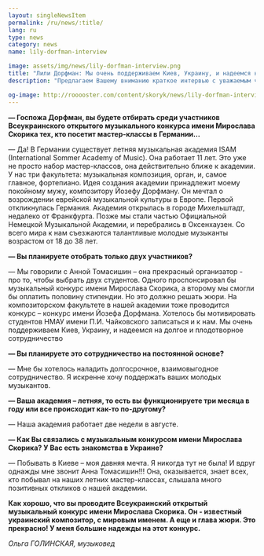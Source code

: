 ```yaml
---
layout: singleNewsItem
permalink: /ru/news/:title/
lang: ru
type: news
category: news
name: lily-dorfman-interview

image: assets/img/news/lily-dorfman-interview.png
title: "Лили Дорфман: Мы очень поддерживаем Киев, Украину, и надеемся на долгое и плодотворное сотрудничество"
description: "Предлагаем Вашему вниманию краткое интервью с уважаемым членом жюри конкурса, известной пианисткой и педагогом, госпожой Лили Дорфман (Израиль)"

og-image: http://rooooster.com/content/skoryk/news/lily-dorfman-interview.png
---
```


**— Госпожа Дорфман, вы будете отбирать среди участников Всеукраинского открытого музыкального конкурса имени Мирослава Скорика тех, кто посетит мастер-классы в Германии…**

— Да! В Германии существует летняя музыкальная академия ISAM (International Sommer Academy of Music). Она работает 11 лет. Это уже не просто набор мастер-классов, она действительно ближе к академии. У нас три факультета: музыкальная композиция, орган, и, самое главное, фортепиано.
Идея создания академии принадлежит моему покойному мужу, композитору Йозефу Дорфману.
Он мечтал о возрождении еврейской музыкальной культуры в Европе. Первой откликнулась Германия. Академия открылась в городе Михельштадт, недалеко от Франкфурта. Позже мы стали частью Официальной Немецкой Музыкальной Академии, и перебрались в Оксенхаузен. 
Со всего мира к нам съезжаются талантливые молодые музыканты возрастом от 18 до 38 лет.

**— Вы планируете отобрать только двух участников?**

— Мы говорили с Анной Томасишин – она прекрасный организатор - про то, чтобы выбрать двух студентов. Одного проспонсировал бы музыкальный конкурс имени Мирослава Скорика, а второму мы смогли бы оплатить половину стипендии. Но это должно решать жюри.
На композиторском факультете в нашей академии тоже проводится конкурс – конкурс имени Йозефа Дорфмана. Хотелось бы мотивировать студентов НМАУ имени П.И. Чайковского записаться и к нам.
Мы очень поддерживаем Киев, Украину, и надеемся на долгое и плодотворное сотрудничество 

**— Вы планируете это сотрудничество на постоянной основе?**

— Мне бы хотелось наладить долгосрочное, взаимовыгодное сотрудничество. Я искренне хочу поддержать ваших молодых музыкантов. 

**— Ваша академия – летняя, то есть вы функционируете три месяца в году или все происходит как-то по-другому?**

— Наша академия работает две недели в августе. 

**— Как Вы связались с музыкальным конкурсом имени Мирослава Скорика? У Вас есть знакомства в Украине?**

— Побывать в Киеве – моя давняя мечта. Я никогда тут не была! И вдруг однажды мне звонит Анна Томасишин!!! Она, оказывается, знает всех, кто побывал на наших летних мастер-классах, слышала много позитивных откликов о нашей академии.

**Как хорошо, что вы проводите Всеукраинский открытый музыкальный конкурс имени Мирослава Скорика. Он - известный украинский композитор, с мировым именем. А еще и глава жюри. Это прекрасно! У меня большие надежды на этот конкурс.**

_Ольга ГОЛИНСКАЯ, музыковед_
